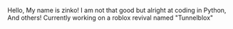 Hello, My name is zinko!
I am not that good but alright at coding in Python, And others!
Currently working on a roblox revival named "Tunnelblox"
